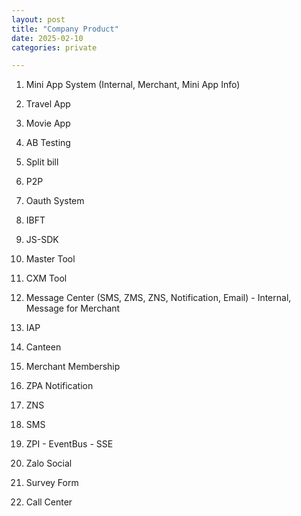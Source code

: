 ```yaml
---
layout: post
title: "Company Product"
date: 2025-02-10
categories: private

---
```


1. Mini App System (Internal, Merchant, Mini App Info)

2. Travel App

3. Movie App

4. AB Testing

5. Split bill

6. P2P

7. Oauth System

8. IBFT

9. JS-SDK

10. Master Tool

11. CXM Tool

12. Message Center (SMS, ZMS, ZNS, Notification, Email) - Internal, Message for Merchant

13. IAP

14. Canteen

15. Merchant Membership

16. ZPA Notification

17. ZNS

18. SMS

19. ZPI - EventBus - SSE

20. Zalo Social

21. Survey Form

22. Call Center